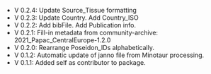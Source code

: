- V 0.2.4: Update Source_Tissue formatting
- V 0.2.3: Update Country. Add Country_ISO
- V 0.2.2: Add bibFile. Add Publication info.
- V 0.2.1: Fill-in metadata from community-archive: 2021_Papac_CentralEurope-1.2.0
- V 0.2.0: Rearrange Poseidon_IDs alphabetically.
- V 0.1.2: Automatic update of janno file from Minotaur processing.
- V 0.1.1: Added self as contributor to package.
